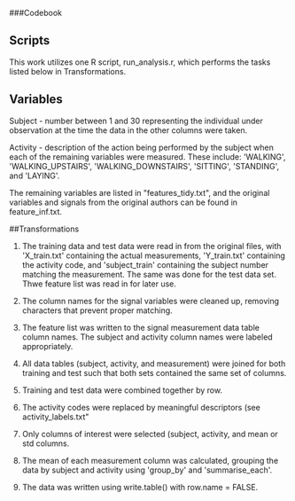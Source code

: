 ###Codebook

## Scripts

This work utilizes one R script, run_analysis.r, which performs the tasks listed below in Transformations.  

## Variables

Subject - number between 1 and 30 representing the individual under observation at the time the data in the other columns were taken.  

Activity - description of the action being performed by the subject when each of the remaining variables were measured. These include: 'WALKING', 'WALKING_UPSTAIRS', 'WALKING_DOWNSTAIRS', 'SITTING', 'STANDING', and 'LAYING'.

The remaining variables are listed in "features_tidy.txt", and the original variables and signals from the original authors can be found in feature_inf.txt.  

##Transformations

1) The training data and test data were read in from the original files, with 'X_train.txt' containing the actual measurements, 'Y_train.txt' containing the activity code, and 'subject_train' containing the subject number matching the measurement.  The same was done for the test data set.  Thwe feature list was read in for later use. 

2) The column names for the signal variables were cleaned up, removing characters that prevent proper matching.  

3) The feature list was written to the signal measurement data table column names. The subject and activity column names were labeled appropriately.  

4) All data tables (subject, activity, and measurement) were joined for both training and test such that both sets contained the same set of columns. 

5) Training and test data were combined together by row.  

6) The activity codes were replaced by meaningful descriptors (see activity_labels.txt"

7) Only columns of interest were selected (subject, activity, and mean or std columns.  

8) The mean of each measurement column was calculated, grouping the data by subject and activity using 'group_by' and 'summarise_each'.

9) The data was written using write.table() with row.name = FALSE.


